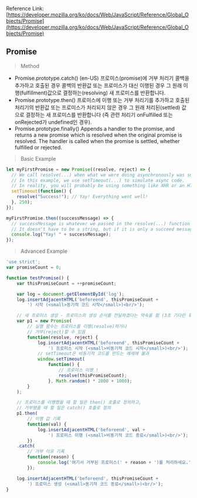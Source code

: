 Reference Link: [https://developer.mozilla.org/ko/docs/Web/JavaScript/Reference/Global_Objects/Promise](https://developer.mozilla.org/ko/docs/Web/JavaScript/Reference/Global_Objects/Promise)

## Promise 
> Method
* Promise.prototype.catch() (en-US)
프로미스(promise)에 거부 처리기 콜백을 추가하고 호출된 경우 콜백의 반환값 또는 프로미스가 대신 이행된 경우 그 원래 이행(fulfillment)값으로 결정하는(resolving) 새 프로미스를 반환합니다.
* Promise.prototype.then()
프로미스에 이행 또는 거부 처리기를 추가하고 호출된 처리기의 반환값 또는 프로미스가 처리되지 않은 경우 그 원래 처리된(settled) 값으로 결정하는 새 프로미스를 반환합니다 (즉 관련 처리기 onFulfilled 또는 onRejected가 undefined인 경우).
* Promise.prototype.finally()
Appends a handler to the promise, and returns a new promise which is resolved when the original promise is resolved. The handler is called when the promise is settled, whether fulfilled or rejected.

> Basic Example
``` javascript
let myFirstPromise = new Promise((resolve, reject) => {
  // We call resolve(...) when what we were doing asynchronously was successful, and reject(...) when it failed.
  // In this example, we use setTimeout(...) to simulate async code.
  // In reality, you will probably be using something like XHR or an HTML5 API.
  setTimeout(function() {
    resolve("Success!"); // Yay! Everything went well!
  }, 250);
});

myFirstPromise.then((successMessage) => {
  // successMessage is whatever we passed in the resolve(...) function above.
  // It doesn't have to be a string, but if it is only a succeed message, it probably will be.
  console.log("Yay! " + successMessage);
});
```
> Advanced Example
``` javascript
'use strict';
var promiseCount = 0;

function testPromise() {
    var thisPromiseCount = ++promiseCount;

    var log = document.getElementById('log');
    log.insertAdjacentHTML('beforeend', thisPromiseCount +
        ') 시작 (<small>동기적 코드 시작</small>)<br/>');

    // 새 프로미스 생성 - 프로미스의 생성 순서를 전달하겠다는 약속을 함 (3초 기다린 후)
    var p1 = new Promise(
        // 실행 함수는 프로미스를 이행(resolve)하거나
        // 거부(reject)할 수 있음
        function(resolve, reject) {
            log.insertAdjacentHTML('beforeend', thisPromiseCount +
                ') 프로미스 시작 (<small>비동기적 코드 시작</small>)<br/>');
            // setTimeout은 비동기적 코드를 만드는 예제에 불과
            window.setTimeout(
                function() {
                    // 프로미스 이행 !
                    resolve(thisPromiseCount);
                }, Math.random() * 2000 + 1000);
        }
    );

    // 프로미스를 이행했을 때 할 일은 then() 호출로 정의하고,
    // 거부됐을 때 할 일은 catch() 호출로 정의
    p1.then(
        // 이행 값 기록
        function(val) {
            log.insertAdjacentHTML('beforeend', val +
                ') 프로미스 이행 (<small>비동기적 코드 종료</small>)<br/>');
        })
    .catch(
        // 거부 이유 기록
        function(reason) {
            console.log('여기서 거부된 프로미스(' + reason + ')를 처리하세요.');
        });

    log.insertAdjacentHTML('beforeend', thisPromiseCount +
        ') 프로미스 생성 (<small>동기적 코드 종료</small>)<br/>');
}
```
